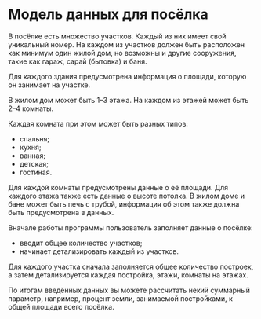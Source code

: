 # Модель данных для посёлка

В посёлке есть множество участков. Каждый из них имеет свой уникальный номер. 
На каждом из участков должен быть расположен как минимум один жилой дом, но возможны и другие сооружения, такие как гараж, сарай (бытовка) и баня. 

Для каждого здания предусмотрена информация о площади, которую он занимает на участке.

В жилом дом может быть 1–3 этажа. 
На каждом из этажей может быть 2–4 комнаты. 

Каждая комната при этом может быть разных типов: 
- спальня;
- кухня;
- ванная;
- детская;
- гостиная. 
 
Для каждой комнаты предусмотрены данные о её площади. Для каждого этажа также есть данные о высоте потолка. 
В жилом доме и бане может быть печь с трубой, информация об этом также должна быть предусмотрена в данных.

Вначале работы программы пользователь заполняет данные о посёлке: 
- вводит общее количество участков;
- начинает детализировать каждый из участков.

Для каждого участка сначала заполняется общее количество построек, а затем детализируется каждая постройка, этажи, комнаты на этажах.

По итогам введённых данных вы можете рассчитать некий суммарный параметр, например, процент земли, занимаемой постройками, к общей площади всего посёлка.
